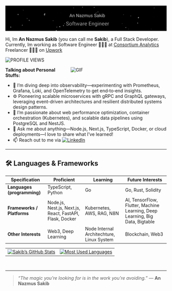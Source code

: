<!-- ============================
     HEADER: GIF + Intro
============================ -->

[![Header](/img/banner.gif)](https://www.youtube.com/watch?v=dQw4w9WgXcQ)

Hi, Im **An Nazmus Sakib** (you can call me **Sakib**), a Full Stack Developer. Currently, Im working as Software Engineer 🙍🏽‍♂️ at [Consortium Analytics](https://consortiumanalytics.eu/)  
Freelancer 👨🏽‍💻 on [Upwork](https://www.upwork.com/sakibxvz)

<!-- Static “fake” profile‑views badge -->

![PROFILE VIEWS](https://img.shields.io/static/v1?label=PROFILE%20VIEWS&message=1539&color=blueviolet&style=for-the-badge)

<img
align="right"
alt="GIF"
src="https://media.giphy.com/media/836HiJc7pgzy8iNXCn/giphy.gif"
style="margin: 0 0 1em 1em"
width="300"
/>

**Talking about Personal Stuffs:**

- 🌱 I’m diving deep into observability—experimenting with Prometheus, Grafana, Loki, and OpenTelemetry to get end‑to‑end insights.
- ⚙️ Pioneering scalable microservices with gRPC and GraphQL gateways, leveraging event-driven architectures and resilient distributed systems design patterns.
- 🤔 I’m passionate about web performance optimization, container orchestration (Kubernetes), and scalable data pipelines using PostgreSQL and NestJS.
- 💬 Ask me about anything—Node.js, Next.js, TypeScript, Docker, or cloud deployments—I love to share what I’ve learned!
- 📫 Reach out to me via [![LinkedIn](https://img.shields.io/badge/LinkedIn-0077B5?style=flat-square&logo=linkedin&logoColor=white)](https://linkedin.com/in/sakibxvz)

---

## 🛠️ Languages & Frameworks

| Specification               | Proficient                                               | Learning                                  | Future Interests                                                             |
| --------------------------- | -------------------------------------------------------- | ----------------------------------------- | ---------------------------------------------------------------------------- |
| **Languages (programming)** | TypeScript, Python                                       | Go                                        | Go, Rust, Solidity                                                           |
| **Frameworks / Platforms**  | Node.js, Nest.js, Next.js, React, FastAPI, Flask, Docker | Kubernetes, AWS, RAG, N8N                 | AI, TensorFlow, Flutter, Machine Learning, Deep Learning, Big Data, Bigtable |
| **Other Interests**         | Web3, Deep Learning                                      | Node Internal Architechture, Linux System | Blockchain, Web3                                                             |

<!-- ============================
     GITHUB STATS & LANGUAGES (Responsive)
============================ -->
<table>
  <tr>
    <td>
      <a href="https://github.com/sakibxvz">
        <img
          src="https://github-readme-stats.anuraghazra1.vercel.app/api?username=sakibxvz&show_icons=true&title_color=fff&icon_color=79ff97&text_color=9f9f9f&bg_color=151515"
          alt="Sakib’s GitHub Stats"
          height="200"
        />
      </a>
    </td>
    <td>
      <a href="https://github.com/sakibxvz">
        <img
          src="https://github-readme-stats.anuraghazra1.vercel.app/api/top-langs?username=sakibxvz&layout=compact&langs_count=8&card_width=320&title_color=fff&icon_color=79ff97&text_color=9f9f9f&bg_color=151515"
          alt="Most Used Languages"
          height="200"
        />
      </a>
    </td>
  </tr>
</table>


<br clear="both"/>

---

> _“The magic you’re looking for is in the work you’re avoiding.”_
> — **An Nazmus Sakib**
